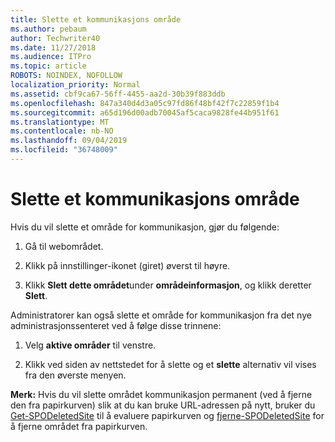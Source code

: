 ```yaml
---
title: Slette et kommunikasjons område
ms.author: pebaum
author: Techwriter40
ms.date: 11/27/2018
ms.audience: ITPro
ms.topic: article
ROBOTS: NOINDEX, NOFOLLOW
localization_priority: Normal
ms.assetid: cbf9ca67-56ff-4455-aa2d-30b39f883ddb
ms.openlocfilehash: 847a340d4d3a05c97fd86f48bf42f7c22859f1b4
ms.sourcegitcommit: a65d196d00adb70045af5caca9828fe44b951f61
ms.translationtype: MT
ms.contentlocale: nb-NO
ms.lasthandoff: 09/04/2019
ms.locfileid: "36748009"
---
```

# <a name="delete-a-communication-site"></a>Slette et kommunikasjons område

Hvis du vil slette et område for kommunikasjon, gjør du følgende: 
  
1. Gå til webområdet. 
  
2. Klikk på innstillinger-ikonet (giret) øverst til høyre. 
  
3. Klikk **Slett dette området**under **områdeinformasjon**, og klikk deretter **Slett**. 
  
Administratorer kan også slette et område for kommunikasjon fra det nye administrasjonssenteret ved å følge disse trinnene: 
  
1. Velg **aktive områder** til venstre. 
  
2. Klikk ved siden av nettstedet for å slette og et **slette** alternativ vil vises fra den øverste menyen. 
  
 **Merk:** Hvis du vil slette området kommunikasjon permanent (ved å fjerne den fra papirkurven) slik at du kan bruke URL-adressen på nytt, bruker du [Get-SPODeletedSite](https://aka.ms/Get-SPODeletedSite) til å evaluere papirkurven og [fjerne-SPODeletedSite](https://aka.ms/Remove-SPODeletedSite) for å fjerne området fra papirkurven. 
  

